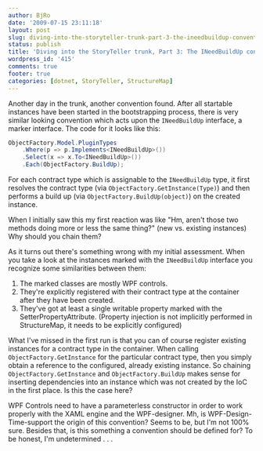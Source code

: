 ```yaml
---
author: BjRo
date: '2009-07-15 23:11:18'
layout: post
slug: diving-into-the-storyteller-trunk-part-3-the-ineedbuildup-convention
status: publish
title: 'Diving into the StoryTeller trunk, Part 3: The INeedBuildUp convention'
wordpress_id: '415'
comments: true
footer: true
categories: [dotnet, StoryTeller, StructureMap]
---
```

Another day in the trunk, another convention found. After all startable
instances have been started in the bootstrapping process, there is very
similar looking convention which acts upon the `INeedBuildUp` interface, a
marker interface. The code for it looks like this:

``` csharp The INeedBuildUp convention 
ObjectFactory.Model.PluginTypes 
	.Where(p => p.Implements<INeedBuildUp>())
	.Select(x => x.To<INeedBuildUp>())
	.Each(ObjectFactory.BuildUp);
```

For each contract type which is assignable to the `INeedBuildUp` type, it
first resolves the contract type (via `ObjectFactory.GetInstance(Type)`)
and then performs a build up (via `ObjectFactory.BuildUp(object)`) on the
created instance.

When I initially saw this my first reaction was like "Hm, aren't those
two methods doing more or less the same thing?" (new vs. existing
instances) Why should you chain them? 
 
As it turns out there's something wrong with my initial assessment. When
you take a look at the instances marked with the `INeedBuildUp` interface
you recognize some similarities between them:

1.  The marked classes are mostly WPF controls.
2.  They're explicitly registered with their contract type at the
    container after they have been created.
3.  They've got at least a single writable property marked with the
    SetterPropertyAttribute. (Property injection is not implicitly
    performed in StructureMap, it needs to be explicitly configured)

What I've missed in the first run is that you can of course register
existing instances for a contract type in the container. When calling
`ObjectFactory.GetInstance` for the particular contract type, then you
simply obtain a reference to the configured, already existing instance.
So chaining `ObjectFactory.GetInstance` and `ObjectFactory.BuildUp` makes
sense for inserting dependencies into an instance which was not created
by the IoC in the first place. Is this the case here?

WPF Controls need to have a parameterless constructor in order to work
properly with the XAML engine and the WPF-designer. Mh, is
WPF-Design-Time-support the origin of this convention? Seems to be, but
I'm not 100% sure. Besides that, is this something a convention should
be defined for? To be honest, I'm undetermined . . .
